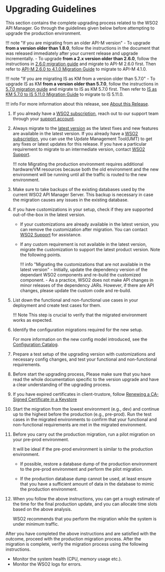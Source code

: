 # Upgrading Guidelines

This section contains the complete upgrading process related to the WSO2 API Manager.
Go through the guidelines given below before attempting to upgrade the production environment.

!!! note "If you are migrating from an older API-M version"
    - To upgrade **from a version older than 1.8.0**, follow the instructions in the document that was released immediately after your current release and upgrade incrementally.
    - To upgrade **from a 2.x version older than 2.6.0**, follow the instructions in [2.6.0 migration guide](https://docs.wso2.com/display/AM260/Upgrading+from+the+Previous+Release) and migrate to API-M 2.6.0 first. Then refer to [API-M 2.6.0 to 4.1.0 Migration Guide]({{base_path}}/install-and-setup/upgrading-wso2-api-manager/260-to-410/upgrading-from-260-to-410/) to migrate to API-M 4.1.0.

!!! note "If you are migrating IS as KM from a version older than 5.7.0"
    - To upgrade IS as KM **from a version older than 5.7.0**, follow the instructions in [5.7.0 migration guide](https://docs.wso2.com/display/IS570/Migration+Guide) and migrate to IS as KM 5.7.0 first. Then refer to [IS as KM 5.7.0 to IS 5.11.0 Migration Guide]({{base_path}}/install-and-setup/upgrading-wso2-is-as-key-manager/upgrading-from-is-km-570-to-is-5110/) to migrate to IS 5.11.0.
    
!!! info
    For more information about this release, see [About this Release]({{base_path}}/get-started/about-this-release).


1.  If you already have a [WSO2 subscription](https://wso2.com/subscription), reach out to our support team through 
your [support account](https://support.wso2.com/jira/secure/Dashboard.jspa).

2.  Always migrate to the [latest version](https://wso2.com/api-management/) 
    as the latest fixes and new features are available in the latest version. If you already have a [WSO2 subscription](https://wso2.com/subscription), you can use the Update Management Tool(UMT) to get any fixes or latest updates for this release. If you have a particular requirement to migrate to an intermediate version, contact [WSO2 Support](https://support.wso2.com/jira/secure/Dashboard.jspa).

    !!! note
        Migrating the production environment requires additional hardware/VM resources because both the old environment and the new environment will be running until all the traffic is routed to the new environment.    

3.  Make sure to take backups of the existing databases used by the current WSO2 API Manager Server. This backup is necessary in case the migration causes any issues in the existing database.

3. If you have customizations in your setup, check if they are supported out-of-the-box in the latest 
version.
    - If your customizations are already available in the latest version, you can remove the 
    customization after migration. You can contact [WSO2 Support](https://support.wso2.com/jira/secure/Dashboard.jspa)
     for assistance.
    - If any custom requirement is not available in the latest version, 
    migrate the customization to support the latest product version. Note the following points.
      
        !!! info "Migrating the customizations that are not available in the latest version"
            - Initially, update the dependency version of the 
            dependant WSO2 components and re-build the customized component.
            - As a practice, WSO2 does not make API changes in minor releases of the dependency JARs. However, if 
            there are API changes, please update the custom code and re-build.
                        
4.  List down the functional and non-functional use cases in your deployment and create test cases for them. 

    !!! Note
        This step is crucial to verify that the migrated environment works as expected.     

5.  Identify the configuration migrations required for the new setup. 

     For more information on the new config model introduced, see the [Configuration Catalog]({{base_path}}/reference/config-catalog).
        
6.  Prepare a test setup of the upgrading version with customizations and necessary config changes, and 
test your functional and non-functional requirements.


7.  Before start the upgrading process, Please make sure that you have read the whole documentation specific to the version upgrade and have a clear understanding of the upgrading process.

8. If you have expired certificates in client-trustore, follow [Renewing a CA-Signed Certificate in a Keystore]({{base_path}}/install-and-setup/setup/security/configuring-keystores/keystore-basics/renewing-a-ca-signed-certificate-in-a-keystore/#renewing-a-ca-signed-certificate-in-a-keystore)

9.  Start the migration from the lowest environment (e.g., dev) and continue up to the highest before the production 
(e.g., pre-prod). Run the test cases in the migrated environments to confirm that your functional and non-functional requirements are met in the migrated environment.

10. Before you carry out the production migration, run a pilot migration on your pre-prod environment. 

    It will be ideal if the pre-prod environment is similar to the production environment.

    -  If possible, restore a database dump of the production environment to the pre-prod environment and perform the pilot migration.

    -  If the production database dump cannot be used, at least ensure that you have a sufficient amount of data in the database to mimic the production environment.
    
11. When you follow the above instructions, you can get a rough estimate of the time for the final production update, and you can allocate time slots based on the above analysis. 

    WSO2 recommends that you perform the migration while the system is under minimum traffic. 

After you have completed the above instructions and are satisfied with the outcome, proceed with the production migration process. After the migration is complete, verify the migration process using the following instructions.
    
-  Monitor the system health (CPU, memory usage etc.).
-  Monitor the WSO2 logs for errors.
